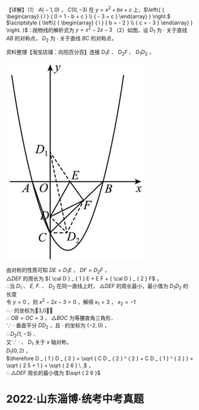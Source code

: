 【详解】（1） $\textstyle A { \bigl ( } - 1 , 0 { \bigr ) }$ ， $C ( 0 , - 3 )$ 在 $y = x ^ { 2 } + b x + c$ 上，$\left\{ { \begin{array} { l } { 0 = 1 - b + c } \\ { - 3 = c } \end{array} } \right.$ $\scriptstyle { \left\{ { \begin{array} { l } { b = - 2 } \\ { c = - 3 } \end{array} } \right. }$ ∴抛物线的解析式为 $y { = } x ^ { 2 } - 2 x - 3$ （2）如图，设 $D _ { 1 }$ 为 $\cdot$ 关于直线 $A B$ 的对称点， $D _ { 2 }$ 为 $\cdot$ 关于直线 $B C$ 的对称点，

资料整理【淘宝店铺：向阳百分百】连接 $D _ { 1 } E$ 、 $D _ { 2 } F$ 、 $D _ { 1 } D _ { 2 }$ ，

![](<../../qs_image_DB/专题2-7_二次函数中的最值问题（解析版）/04e02a8e2da2f1fa8e83c954a1d2dd53d9ce923b2aed7ab918601e09d7459937.jpg>)

由对称的性质可知 $D E = D _ { 1 } E$ ， $D F = D _ { 2 } F$ ，  
$\triangle D E F$ 的周长为 ${ \cal D } _ { 1 } E + E F + { \cal D } _ { 2 } F$ ，  
∴当 $D _ { 1 }$ 、 $E , \ F .$ 、 $D _ { 2 }$ 在同一直线上时， $\triangle D E F$ 的周长最小，最小值为 $D _ { 1 } D _ { 2 }$ 的长度  
令 $y = 0$ ，则 $x ^ { 2 } - 2 x - 3 = 0$ ，解得 $x _ { 1 } = 3$ ， $x _ { 2 } = - 1$   
∴ $\cdot$ 的坐标为3,0，  
∴ $O B = O C = 3$ ， ${ \triangle B O C }$ 为等腰直角三角形．  
∵ $\cdot$ 垂直平分 $D D _ { 2 }$ ，且 $\cdot$ 的坐标为 $\left( - 2 , 0 \right)$ ，  
$\therefore D _ { 2 } \left( 1 , - 3 \right)$ ．  
又∵ $\cdot$ 、 $D _ { 1 }$ 关于 $x$ 轴对称，  
${ D _ { 1 } ( 0 , 2 ) }$ ，  
$\therefore D _ { 1 } D _ { 2 } = \sqrt { C D _ { 2 } ^ { 2 } + C D _ { 1 } ^ { 2 } } = \sqrt { 2 5 + 1 } = \sqrt { 2 6 } \ ,$ ，  
∴ $\triangle D E F$ 周长的最小值为 $\sqrt { 2 6 }$

# 2022·山东淄博·统考中考真题
